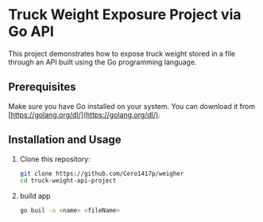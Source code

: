 # Truck Weight Exposure Project via Go API

This project demonstrates how to expose truck weight stored in a file through an API built using the Go programming language.

## Prerequisites

Make sure you have Go installed on your system. You can download it from [https://golang.org/dl/](https://golang.org/dl/).

## Installation and Usage

1. Clone this repository:

   ```bash
   git clone https://github.com/Cero1417p/weigher
   cd truck-weight-api-project
   ```
2. build app 
   ```bash
   go buil -o <name> <fileName> 
   ```